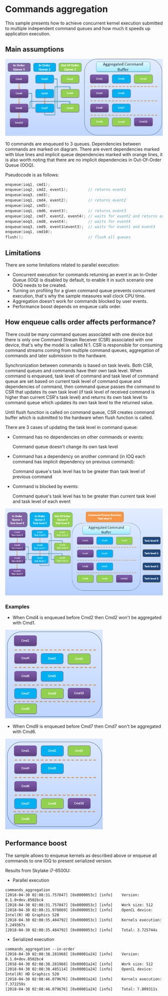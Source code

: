 # Commands aggregation

This sample presents how to achieve concurrent kernel execution submitted to multiple independent command queues and how much it speeds up application execution.

## Main assumptions

![Aggregated commands diagram](docs/images/aggregation-schema.png)

10 commands are enqueued to 3 queues. Dependencies between commands are marked on diagram. There are event dependencies marked with blue lines and implicit queue dependencies marked with orange lines, it is also worth noting that there are no implicit dependencies in Out-Of-Order Queue (OOQ).

Pseudocode is as follows:
```c++
enqueue(ioq1, cmd1);
enqueue(ioq2, cmd2, event1);         // returns event1
enqueue(ooq3, cmd3);
enqueue(ioq1, cmd4, event2);         // returns event2
enqueue(ioq2, cmd5);
enqueue(ioq1, cmd6, event3);         // returns event3
enqueue(ioq2, cmd7, event2, event4); // waits for event2 and returns event4
enqueue(ooq3, cmd8, event4);         // waits for event4
enqueue(ooq3, cmd9, event1&event3);  // waits for event1 and event3
enqueue(ioq1, cmd10);
flush();                             // flush all queues
```

## Limitations

There are some limitations related to parallel execution:
* Concurrent execution for commands returning an event in an In-Order Queue (IOQ) is disabled by default, to enable it in such scenario one OOQ needs to be created.
* Turning on profiling for a given command queue prevents concurrent execution, that's why the sample measures wall clock CPU time.
* Aggregation doesn't work for commands blocked by user events.
* Performance boost depends on enqueue calls order.

## How enqueue calls order affects performance?

There could be many command queues associated with one device but there is only one Command Stream Receiver (CSR) associated with one device, that's why the model is called N:1. CSR is responsible for consuming command streams coming from multiple command queues, aggregation of commands and later submission to the hardware.

Synchronization between commands is based on task levels. Both CSR, command queues and commands have their own task level. When command is enqueued, task level of command and task level of command queue are set based on current task level of command queue and dependencies of command, then command queue passes the command to CSR that updates its own task level (if task level of received command is higher than current CSR's task level) and returns its own task level to command queue which updates its own task level to the returned value.

Until flush function is called on command queue, CSR creates command buffer which is submitted to the hardware when flush function is called.

There are 3 cases of updating the task level in command queue:

* Command has no dependencies on other commands or events:

  Command queue doesn't change its own task level


* Command has a dependency on another command (in IOQ each command has implicit dependency on previous command):

  Command queue's task level has to be greater than task level of previous command


* Command is blocked by events:

  Command queue's task level has to be greater than current task level and task level of each event

![Commands with task levels](docs/images/task_levels.png)

### Examples

* When Cmd4 is enqueued before Cmd2 then Cmd2 won't be aggregated with Cmd1.

![Example 1](docs/images/example1.png)

* When Cmd9 is enqueued before Cmd7 then Cmd7 won't be aggregated with Cmd6.

![Example 2](docs/images/example2.png)

## Performance boost

The sample allows to enqueue kernels as described above or enqueue all commands to one IOQ to present serialized version.

Results from Skylake i7-6500U:

* Parallel execution
```
commands_aggregation
[2018-04-30 02:08:31.757047] [0x0000053c] [info]    Version: 0.1.0+dev.8502bc4
[2018-04-30 02:08:31.757047] [0x0000053c] [info]    Work size: 512
[2018-04-30 02:08:31.978869] [0x0000053c] [info]    OpenCL device: Intel(R) HD Graphics 520
[2018-04-30 02:08:35.484792] [0x0000053c] [info]    Kernels execution: 3.249367s
[2018-04-30 02:08:35.484792] [0x0000053c] [info]    Total: 3.725744s
```

* Serialized execution
```
commands_aggregation --in-order
[2018-04-30 02:08:38.281968] [0x00001a24] [info]    Version: 0.1.0+dev.8502bc4
[2018-04-30 02:08:38.281968] [0x00001a24] [info]    Work size: 512
[2018-04-30 02:08:38.485114] [0x00001a24] [info]    OpenCL device: Intel(R) HD Graphics 520
[2018-04-30 02:08:46.079676] [0x00001a24] [info]    Kernels execution: 7.372259s
[2018-04-30 02:08:46.079676] [0x00001a24] [info]    Total: 7.809311s
```